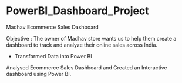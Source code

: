# PowerBI_Dashboard_Project
Madhav Ecommerce Sales Dashboard

 Objective : 
 The owner of Madhav store wants us to help them create a dashboard to track and analyze their online sales across India.

- Transformed Data into Power BI

Analysed Ecommerce Sales Dashboard and Created an Interactive dashboard using Power BI.
